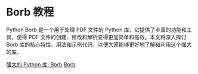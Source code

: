 # Borb 教程

<show-structure depth="2"/>

Python Borb 是一个用于处理 PDF 文件的 Python 库，它提供了丰富的功能和工具，使得 PDF 文件的创建、修改和解析变得更加简单和高效。本文将深入探讨 Borb 库的核心特性、用法和示例代码，以便大家能够更好地了解和利用这个强大的库。


<seealso>
<category ref="ref_docs">
    <a href="https://mp.weixin.qq.com/s/YKK0CaV5pnDsgYJCe3c2aw">强大的 Python 库: Borb</a>
</category>
<category ref="ref_github">
    <a href="https://github.com/jorisschellekens/borb">Borb</a>
</category>
<category ref="ref_issues"></category>
<category ref="ref_hf"></category>
<category ref="ref_ms"></category>
</seealso>